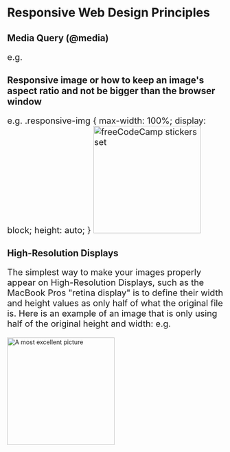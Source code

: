 # Responsive Web Design Principles

## Media Query (@media)
e.g.
<style>
  p {
    font-size: 20px;
  }
  @media (max-height: 800px) {  /* max-height, max-width, etc. */
    p {
      font-size: 10px;
    }
  }
</style>

## Responsive image or how to keep an image's aspect ratio and not be bigger than the browser window
e.g.
  .responsive-img  {
    max-width: 100%;
    display: block;
    height: auto;
  }
  <img src="https://s3.amazonaws.com/freecodecamp/FCCStickerPack.jpg"
    alt="freeCodeCamp stickers set"
    class="responsive-img" />

## High-Resolution Displays
The simplest way to make your images properly appear on High-Resolution Displays, such as the MacBook Pros "retina display" is to define their width and height values as only half of what the original file is. Here is an example of an image that is only using half of the original height and width:
e.g.
<style>
  img { height: 250px; width: 250px; }
</style>
<img src="coolPic500x500" alt="A most excellent picture">

